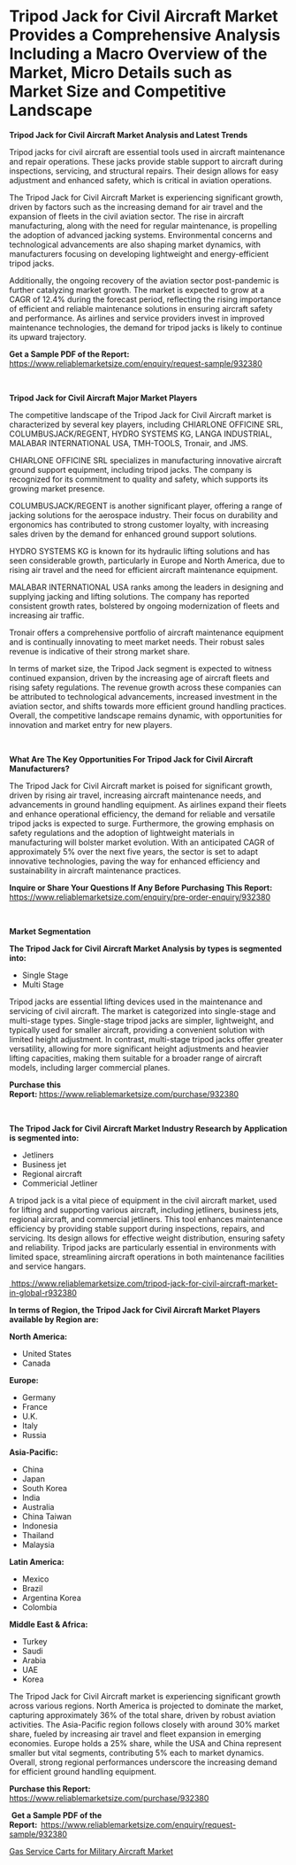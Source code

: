 <p><h1>Tripod Jack for Civil Aircraft Market Provides a Comprehensive Analysis Including a Macro Overview of the Market, Micro Details such as Market Size and Competitive Landscape</h1></p><p><strong>Tripod Jack for Civil Aircraft Market Analysis and Latest Trends</strong></p>
<p><p>Tripod jacks for civil aircraft are essential tools used in aircraft maintenance and repair operations. These jacks provide stable support to aircraft during inspections, servicing, and structural repairs. Their design allows for easy adjustment and enhanced safety, which is critical in aviation operations.</p><p>The Tripod Jack for Civil Aircraft Market is experiencing significant growth, driven by factors such as the increasing demand for air travel and the expansion of fleets in the civil aviation sector. The rise in aircraft manufacturing, along with the need for regular maintenance, is propelling the adoption of advanced jacking systems. Environmental concerns and technological advancements are also shaping market dynamics, with manufacturers focusing on developing lightweight and energy-efficient tripod jacks.</p><p>Additionally, the ongoing recovery of the aviation sector post-pandemic is further catalyzing market growth. The market is expected to grow at a CAGR of 12.4% during the forecast period, reflecting the rising importance of efficient and reliable maintenance solutions in ensuring aircraft safety and performance. As airlines and service providers invest in improved maintenance technologies, the demand for tripod jacks is likely to continue its upward trajectory.</p></p>
<p><strong>Get a Sample PDF of the Report:&nbsp;</strong> <a href="https://www.reliablemarketsize.com/enquiry/request-sample/932380?utm_campaign=2808&utm_medium=2&utm_source=Github&utm_content=ia&utm_term=21032025&utm_id=tripod-jack-for-civil-aircraft">https://www.reliablemarketsize.com/enquiry/request-sample/932380</a></p>
<p>&nbsp;</p>
<p><strong>Tripod Jack for Civil Aircraft Major Market Players</strong></p>
<p><p>The competitive landscape of the Tripod Jack for Civil Aircraft market is characterized by several key players, including CHIARLONE OFFICINE SRL, COLUMBUSJACK/REGENT, HYDRO SYSTEMS KG, LANGA INDUSTRIAL, MALABAR INTERNATIONAL USA, TMH-TOOLS, Tronair, and JMS. </p><p>CHIARLONE OFFICINE SRL specializes in manufacturing innovative aircraft ground support equipment, including tripod jacks. The company is recognized for its commitment to quality and safety, which supports its growing market presence. </p><p>COLUMBUSJACK/REGENT is another significant player, offering a range of jacking solutions for the aerospace industry. Their focus on durability and ergonomics has contributed to strong customer loyalty, with increasing sales driven by the demand for enhanced ground support solutions.</p><p>HYDRO SYSTEMS KG is known for its hydraulic lifting solutions and has seen considerable growth, particularly in Europe and North America, due to rising air travel and the need for efficient aircraft maintenance equipment. </p><p>MALABAR INTERNATIONAL USA ranks among the leaders in designing and supplying jacking and lifting solutions. The company has reported consistent growth rates, bolstered by ongoing modernization of fleets and increasing air traffic.</p><p>Tronair offers a comprehensive portfolio of aircraft maintenance equipment and is continually innovating to meet market needs. Their robust sales revenue is indicative of their strong market share.</p><p>In terms of market size, the Tripod Jack segment is expected to witness continued expansion, driven by the increasing age of aircraft fleets and rising safety regulations. The revenue growth across these companies can be attributed to technological advancements, increased investment in the aviation sector, and shifts towards more efficient ground handling practices. Overall, the competitive landscape remains dynamic, with opportunities for innovation and market entry for new players.</p></p>
<p>&nbsp;</p>
<p><strong>What Are The Key Opportunities For Tripod Jack for Civil Aircraft Manufacturers?</strong></p>
<p><p>The Tripod Jack for Civil Aircraft market is poised for significant growth, driven by rising air travel, increasing aircraft maintenance needs, and advancements in ground handling equipment. As airlines expand their fleets and enhance operational efficiency, the demand for reliable and versatile tripod jacks is expected to surge. Furthermore, the growing emphasis on safety regulations and the adoption of lightweight materials in manufacturing will bolster market evolution. With an anticipated CAGR of approximately 5% over the next five years, the sector is set to adapt innovative technologies, paving the way for enhanced efficiency and sustainability in aircraft maintenance practices.</p></p>
<p><strong>Inquire or Share Your Questions If Any Before Purchasing This Report:</strong> <a href="https://www.reliablemarketsize.com/enquiry/pre-order-enquiry/932380?utm_campaign=2808&utm_medium=2&utm_source=Github&utm_content=ia&utm_term=21032025&utm_id=tripod-jack-for-civil-aircraft">https://www.reliablemarketsize.com/enquiry/pre-order-enquiry/932380</a></p>
<p>&nbsp;</p>
<p><strong>Market Segmentation</strong></p>
<p><strong>The Tripod Jack for Civil Aircraft Market Analysis by types is segmented into:</strong></p>
<p><ul><li>Single Stage</li><li>Multi Stage</li></ul></p>
<p><p>Tripod jacks are essential lifting devices used in the maintenance and servicing of civil aircraft. The market is categorized into single-stage and multi-stage types. Single-stage tripod jacks are simpler, lightweight, and typically used for smaller aircraft, providing a convenient solution with limited height adjustment. In contrast, multi-stage tripod jacks offer greater versatility, allowing for more significant height adjustments and heavier lifting capacities, making them suitable for a broader range of aircraft models, including larger commercial planes.</p></p>
<p><strong>Purchase this Report:&nbsp;</strong><a href="https://www.reliablemarketsize.com/purchase/932380?utm_campaign=2808&utm_medium=2&utm_source=Github&utm_content=ia&utm_term=21032025&utm_id=tripod-jack-for-civil-aircraft">https://www.reliablemarketsize.com/purchase/932380</a></p>
<p>&nbsp;</p>
<p><strong>The Tripod Jack for Civil Aircraft Market Industry Research by Application is segmented into:</strong></p>
<p><ul><li>Jetliners</li><li>Business jet</li><li>Regional aircraft</li><li>Commericial Jetliner</li></ul></p>
<p><p>A tripod jack is a vital piece of equipment in the civil aircraft market, used for lifting and supporting various aircraft, including jetliners, business jets, regional aircraft, and commercial jetliners. This tool enhances maintenance efficiency by providing stable support during inspections, repairs, and servicing. Its design allows for effective weight distribution, ensuring safety and reliability. Tripod jacks are particularly essential in environments with limited space, streamlining aircraft operations in both maintenance facilities and service hangars.</p></p>
<p><a href="https://www.reliablemarketsize.com/tripod-jack-for-civil-aircraft-market-in-global-r932380?utm_campaign=2808&utm_medium=2&utm_source=Github&utm_content=ia&utm_term=21032025&utm_id=tripod-jack-for-civil-aircraft">&nbsp;https://www.reliablemarketsize.com/tripod-jack-for-civil-aircraft-market-in-global-r932380</a></p>
<p><strong>In terms of Region, the Tripod Jack for Civil Aircraft Market Players available by Region are:</strong></p>
<p>
    <p> <strong> North America: </strong>
        <ul>
            <li>United States</li>
            <li>Canada</li>
        </ul>
        </p> 
    <p> <strong> Europe: </strong>
        <ul>
            <li>Germany</li>
            <li>France</li>
            <li>U.K.</li>
            <li>Italy</li>
            <li>Russia</li>
        </ul>
        </p> 
    <p> <strong> Asia-Pacific: </strong>
        <ul>
            <li>China</li>
            <li>Japan</li>
            <li>South Korea</li>
            <li>India</li>
            <li>Australia</li>
            <li>China Taiwan</li>
            <li>Indonesia</li>
            <li>Thailand</li>
            <li>Malaysia</li>
        </ul>
        </p> 
    <p> <strong> Latin America: </strong>
        <ul>
            <li>Mexico</li>
            <li>Brazil</li>
            <li>Argentina Korea</li>
            <li>Colombia</li>
        </ul>
        </p> 
    <p> <strong> Middle East & Africa: </strong>
        <ul>
            <li>Turkey</li>
            <li>Saudi</li>
            <li>Arabia</li>
            <li>UAE</li>
            <li>Korea</li>
        </ul>
    </p>
    </p>
<p><p>The Tripod Jack for Civil Aircraft market is experiencing significant growth across various regions. North America is projected to dominate the market, capturing approximately 36% of the total share, driven by robust aviation activities. The Asia-Pacific region follows closely with around 30% market share, fueled by increasing air travel and fleet expansion in emerging economies. Europe holds a 25% share, while the USA and China represent smaller but vital segments, contributing 5% each to market dynamics. Overall, strong regional performances underscore the increasing demand for efficient ground handling equipment.</p></p>
<p><strong>Purchase this Report: </strong><a href="https://www.reliablemarketsize.com/purchase/932380?utm_campaign=2808&utm_medium=2&utm_source=Github&utm_content=ia&utm_term=21032025&utm_id=tripod-jack-for-civil-aircraft">https://www.reliablemarketsize.com/purchase/932380</a></p>
<p>&nbsp;<strong>Get a Sample PDF of the Report:&nbsp;&nbsp;</strong><a href="https://www.reliablemarketsize.com/enquiry/request-sample/932380?utm_campaign=2808&utm_medium=2&utm_source=Github&utm_content=ia&utm_term=21032025&utm_id=tripod-jack-for-civil-aircraft">https://www.reliablemarketsize.com/enquiry/request-sample/932380</a></p>
<p><strong></strong></p>
<p><p><a href="https://github.com/saroarmaicky/Market-Research-Report-List-1/blob/main/gas-service-carts-for-military-aircraft-market.md?utm_campaign=2808&utm_medium=2&utm_source=Github&utm_content=ia&utm_term=21032025&utm_id=tripod-jack-for-civil-aircraft">Gas Service Carts for Military Aircraft Market</a></p></p>